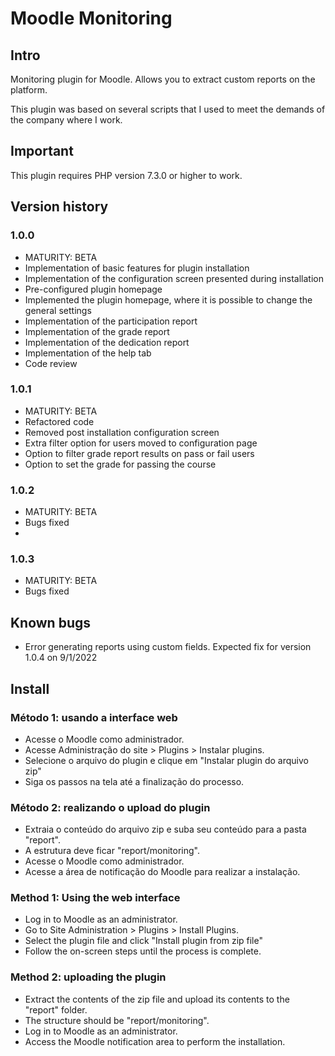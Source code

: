 # Moodle Monitoring

## Intro
Monitoring plugin for Moodle. Allows you to extract custom reports on the platform.

This plugin was based on several scripts that I used to meet the demands of the company where I work.

## Important
This plugin requires PHP version 7.3.0 or higher to work.

## Version history

### 1.0.0
- MATURITY: BETA
- Implementation of basic features for plugin installation
- Implementation of the configuration screen presented during installation
- Pre-configured plugin homepage
- Implemented the plugin homepage, where it is possible to change the general settings
- Implementation of the participation report
- Implementation of the grade report
- Implementation of the dedication report
- Implementation of the help tab
- Code review

### 1.0.1
- MATURITY: BETA
- Refactored code
- Removed post installation configuration screen
- Extra filter option for users moved to configuration page
- Option to filter grade report results on pass or fail users
- Option to set the grade for passing the course

### 1.0.2
- MATURITY: BETA
- Bugs fixed
- 
### 1.0.3
- MATURITY: BETA
- Bugs fixed

## Known bugs
- Error generating reports using custom fields. Expected fix for version 1.0.4 on 9/1/2022

## Install

### Método 1: usando a interface web
- Acesse o Moodle como administrador.
- Acesse Administração do site > Plugins > Instalar plugins.
- Selecione o arquivo do plugin e clique em "Instalar plugin do arquivo zip"
- Siga os passos na tela até a finalização do processo.

### Método 2: realizando o upload do plugin
- Extraia o conteúdo do arquivo zip e suba seu conteúdo para a pasta "report".
- A estrutura deve ficar "report/monitoring".
- Acesse o Moodle como administrador.
- Acesse a área de notificação do Moodle para realizar a instalação.

### Method 1: Using the web interface
- Log in to Moodle as an administrator.
- Go to Site Administration > Plugins > Install Plugins.
- Select the plugin file and click "Install plugin from zip file"
- Follow the on-screen steps until the process is complete.

### Method 2: uploading the plugin
- Extract the contents of the zip file and upload its contents to the "report" folder.
- The structure should be "report/monitoring".
- Log in to Moodle as an administrator.
- Access the Moodle notification area to perform the installation.
